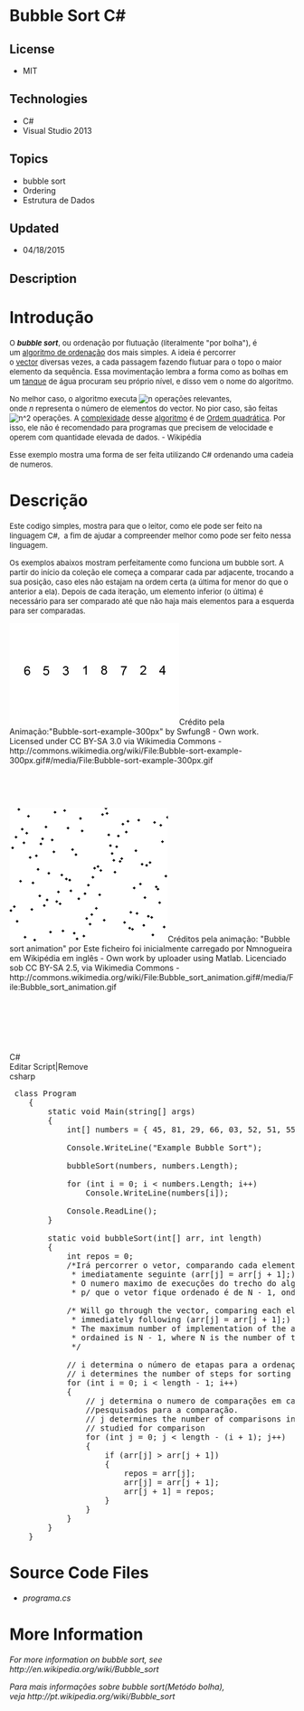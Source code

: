 # Bubble Sort C#
## License
- MIT
## Technologies
- C#
- Visual Studio 2013
## Topics
- bubble sort
- Ordering
- Estrutura de Dados
## Updated
- 04/18/2015
## Description

<h1>Introdu&ccedil;&atilde;o</h1>
<p><span style="font-size:small">O&nbsp;<em><strong>bubble sort</strong></em>, ou ordena&ccedil;&atilde;o por flutua&ccedil;&atilde;o (literalmente &quot;por bolha&quot;), &eacute; um&nbsp;<a title="Algoritmo de ordenação" href="http://pt.wikipedia.org/wiki/Algoritmo_de_ordena%C3%A7%C3%A3o">algoritmo
 de ordena&ccedil;&atilde;o</a>&nbsp;dos mais simples. A ideia &eacute; percorrer o&nbsp;<a class="mw-redirect" title="Vector" href="http://pt.wikipedia.org/wiki/Vector">vector</a>&nbsp;diversas vezes, a cada passagem fazendo flutuar para o topo o maior elemento
 da sequ&ecirc;ncia. Essa movimenta&ccedil;&atilde;o lembra a forma como as bolhas em um&nbsp;<a title="Tanque (reservatório)" href="http://pt.wikipedia.org/wiki/Tanque_(reservat%C3%B3rio)">tanque</a>&nbsp;de &aacute;gua procuram seu pr&oacute;prio n&iacute;vel,
 e disso vem o nome do algoritmo.</span></p>
<p><span style="font-size:small">No melhor caso, o algoritmo executa&nbsp;<img class="mwe-math-fallback-image-inline x_tex" src="http://upload.wikimedia.org/math/7/b/8/7b8b965ad4bca0e41ab51de7b31363a1.png" alt="n">&nbsp;opera&ccedil;&otilde;es relevantes,
 onde&nbsp;<em>n</em>&nbsp;representa o n&uacute;mero de elementos do vector. No pior caso, s&atilde;o feitas&nbsp;<img class="mwe-math-fallback-image-inline x_tex" src="http://upload.wikimedia.org/math/b/0/8/b08b1c6ec09f20907eb1d6f1392c01c6.png" alt="n^2">&nbsp;opera&ccedil;&otilde;es.
 A&nbsp;<a title="Complexidade" href="http://pt.wikipedia.org/wiki/Complexidade">complexidade</a>&nbsp;desse&nbsp;<a title="Algoritmo" href="http://pt.wikipedia.org/wiki/Algoritmo">algoritmo</a>&nbsp;&eacute; de&nbsp;<a title="Ordem quadrática" href="http://pt.wikipedia.org/wiki/Ordem_quadr%C3%A1tica">Ordem
 quadr&aacute;tica</a>. Por isso, ele n&atilde;o &eacute; recomendado para programas que precisem de velocidade e operem com quantidade elevada de dados. - Wikip&eacute;dia</span></p>
<p><span style="font-size:small">Esse exemplo mostra uma forma de ser feita utilizando C# ordenando uma cadeia de numeros.</span></p>
<h1>Descri&ccedil;&atilde;o</h1>
<p><span style="font-size:small">Este codigo simples, mostra para que o leitor, como ele pode ser feito na linguagem C#, &nbsp;a fim de ajudar a compreender melhor como pode ser feito nessa linguagem.</span></p>
<p><span style="font-size:small">Os exemplos abaixos mostram perfeitamente como funciona um bubble sort. A partir do in&iacute;cio da cole&ccedil;&atilde;o ele come&ccedil;a a comparar cada par adjacente, trocando a sua posi&ccedil;&atilde;o, caso eles n&atilde;o
 estajam na ordem certa (a &uacute;ltima for menor do que o anterior a ela). Depois de cada itera&ccedil;&atilde;o, um elemento inferior (o &uacute;ltima) &eacute; necess&aacute;rio para ser comparado at&eacute; que n&atilde;o haja mais elementos para a esquerda
 para ser comparadas.</span><em><br>
</em></p>
<p><img id="136602" src="136602-bubble-sort-example-300px.gif" alt="" width="300" height="180">Cr&eacute;dito pela Anima&ccedil;&atilde;o:&quot;Bubble-sort-example-300px&quot; by Swfung8 - Own work. Licensed under CC BY-SA 3.0 via Wikimedia Commons
 - http://commons.wikimedia.org/wiki/File:Bubble-sort-example-300px.gif#/media/File:Bubble-sort-example-300px.gif</p>
<p>&nbsp;</p>
<p><em><br>
</em></p>
<p><img id="136601" src="136601-bubble_sort_animation.gif" alt="" width="280" height="237">Cr&eacute;ditos pela anima&ccedil;&atilde;o:&nbsp;&quot;Bubble sort animation&quot; por Este ficheiro foi inicialmente carregado por Nmnogueira em Wikip&eacute;dia
 em ingl&ecirc;s - Own work by uploader using Matlab. Licenciado sob CC BY-SA 2.5, via Wikimedia Commons - http://commons.wikimedia.org/wiki/File:Bubble_sort_animation.gif#/media/File:Bubble_sort_animation.gif</p>
<p>&nbsp;</p>
<p>&nbsp;</p>
<p>&nbsp;</p>
<div class="scriptcode">
<div class="pluginEditHolder" pluginCommand="mceScriptCode">
<div class="title"><span>C#</span></div>
<div class="pluginLinkHolder"><span class="pluginEditHolderLink">Editar Script</span>|<span class="pluginRemoveHolderLink">Remove</span></div>
<span class="hidden">csharp</span>

<div class="preview">
<pre class="csharp">&nbsp;<span class="cs__keyword">class</span>&nbsp;Program&nbsp;
&nbsp;&nbsp;&nbsp;&nbsp;{&nbsp;
&nbsp;&nbsp;&nbsp;&nbsp;&nbsp;&nbsp;&nbsp;&nbsp;<span class="cs__keyword">static</span>&nbsp;<span class="cs__keyword">void</span>&nbsp;Main(<span class="cs__keyword">string</span>[]&nbsp;args)&nbsp;
&nbsp;&nbsp;&nbsp;&nbsp;&nbsp;&nbsp;&nbsp;&nbsp;{&nbsp;
&nbsp;&nbsp;&nbsp;&nbsp;&nbsp;&nbsp;&nbsp;&nbsp;&nbsp;&nbsp;&nbsp;&nbsp;<span class="cs__keyword">int</span>[]&nbsp;numbers&nbsp;=&nbsp;{&nbsp;<span class="cs__number">45</span>,&nbsp;<span class="cs__number">81</span>,&nbsp;<span class="cs__number">29</span>,&nbsp;<span class="cs__number">66</span>,&nbsp;<span class="cs__number">03</span>,&nbsp;<span class="cs__number">52</span>,&nbsp;<span class="cs__number">51</span>,&nbsp;<span class="cs__number">55</span>,&nbsp;<span class="cs__number">74</span>&nbsp;};&nbsp;
&nbsp;
&nbsp;&nbsp;&nbsp;&nbsp;&nbsp;&nbsp;&nbsp;&nbsp;&nbsp;&nbsp;&nbsp;&nbsp;Console.WriteLine(<span class="cs__string">&quot;Example&nbsp;Bubble&nbsp;Sort&quot;</span>);&nbsp;
&nbsp;
&nbsp;&nbsp;&nbsp;&nbsp;&nbsp;&nbsp;&nbsp;&nbsp;&nbsp;&nbsp;&nbsp;&nbsp;bubbleSort(numbers,&nbsp;numbers.Length);&nbsp;
&nbsp;
&nbsp;&nbsp;&nbsp;&nbsp;&nbsp;&nbsp;&nbsp;&nbsp;&nbsp;&nbsp;&nbsp;&nbsp;<span class="cs__keyword">for</span>&nbsp;(<span class="cs__keyword">int</span>&nbsp;i&nbsp;=&nbsp;<span class="cs__number">0</span>;&nbsp;i&nbsp;&lt;&nbsp;numbers.Length;&nbsp;i&#43;&#43;)&nbsp;
&nbsp;&nbsp;&nbsp;&nbsp;&nbsp;&nbsp;&nbsp;&nbsp;&nbsp;&nbsp;&nbsp;&nbsp;&nbsp;&nbsp;&nbsp;&nbsp;Console.WriteLine(numbers[i]);&nbsp;
&nbsp;
&nbsp;&nbsp;&nbsp;&nbsp;&nbsp;&nbsp;&nbsp;&nbsp;&nbsp;&nbsp;&nbsp;&nbsp;Console.ReadLine();&nbsp;
&nbsp;&nbsp;&nbsp;&nbsp;&nbsp;&nbsp;&nbsp;&nbsp;}&nbsp;
&nbsp;
&nbsp;&nbsp;&nbsp;&nbsp;&nbsp;&nbsp;&nbsp;&nbsp;<span class="cs__keyword">static</span>&nbsp;<span class="cs__keyword">void</span>&nbsp;bubbleSort(<span class="cs__keyword">int</span>[]&nbsp;arr,&nbsp;<span class="cs__keyword">int</span>&nbsp;length)&nbsp;
&nbsp;&nbsp;&nbsp;&nbsp;&nbsp;&nbsp;&nbsp;&nbsp;{&nbsp;
&nbsp;&nbsp;&nbsp;&nbsp;&nbsp;&nbsp;&nbsp;&nbsp;&nbsp;&nbsp;&nbsp;&nbsp;<span class="cs__keyword">int</span>&nbsp;repos&nbsp;=&nbsp;<span class="cs__number">0</span>;&nbsp;
&nbsp;&nbsp;&nbsp;&nbsp;&nbsp;&nbsp;&nbsp;&nbsp;&nbsp;&nbsp;&nbsp;&nbsp;<span class="cs__mlcom">/*Ir&aacute;&nbsp;percorrer&nbsp;o&nbsp;vetor,&nbsp;comparando&nbsp;cada&nbsp;elemento&nbsp;do&nbsp;vetor&nbsp;com&nbsp;o&nbsp;elemento&nbsp;
&nbsp;&nbsp;&nbsp;&nbsp;&nbsp;&nbsp;&nbsp;&nbsp;&nbsp;&nbsp;&nbsp;&nbsp;&nbsp;*&nbsp;imediatamente&nbsp;seguinte&nbsp;(arr[j]&nbsp;=&nbsp;arr[j&nbsp;&#43;&nbsp;1];)&nbsp;
&nbsp;&nbsp;&nbsp;&nbsp;&nbsp;&nbsp;&nbsp;&nbsp;&nbsp;&nbsp;&nbsp;&nbsp;&nbsp;*&nbsp;O&nbsp;numero&nbsp;maximo&nbsp;de&nbsp;execu&ccedil;&otilde;es&nbsp;do&nbsp;trecho&nbsp;do&nbsp;algoritmo&nbsp;
&nbsp;&nbsp;&nbsp;&nbsp;&nbsp;&nbsp;&nbsp;&nbsp;&nbsp;&nbsp;&nbsp;&nbsp;&nbsp;*&nbsp;p/&nbsp;que&nbsp;o&nbsp;vetor&nbsp;fique&nbsp;ordenado&nbsp;&eacute;&nbsp;de&nbsp;N&nbsp;-&nbsp;1,&nbsp;onde&nbsp;N&nbsp;&eacute;&nbsp;o&nbsp;numero&nbsp;de&nbsp;vezes.*/</span>&nbsp;
&nbsp;
&nbsp;&nbsp;&nbsp;&nbsp;&nbsp;&nbsp;&nbsp;&nbsp;&nbsp;&nbsp;&nbsp;&nbsp;<span class="cs__mlcom">/*&nbsp;Will&nbsp;go&nbsp;through&nbsp;the&nbsp;vector,&nbsp;comparing&nbsp;each&nbsp;element&nbsp;of&nbsp;the&nbsp;array&nbsp;with&nbsp;the&nbsp;element&nbsp;
&nbsp;&nbsp;&nbsp;&nbsp;&nbsp;&nbsp;&nbsp;&nbsp;&nbsp;&nbsp;&nbsp;&nbsp;&nbsp;*&nbsp;immediately&nbsp;following&nbsp;(arr[j]&nbsp;=&nbsp;arr[j&nbsp;&#43;&nbsp;1];)&nbsp;
&nbsp;&nbsp;&nbsp;&nbsp;&nbsp;&nbsp;&nbsp;&nbsp;&nbsp;&nbsp;&nbsp;&nbsp;&nbsp;*&nbsp;The&nbsp;maximum&nbsp;number&nbsp;of&nbsp;implementation&nbsp;of&nbsp;the&nbsp;algorithm&nbsp;for&nbsp;the&nbsp;vector&nbsp;section&nbsp;be&nbsp;&nbsp;
&nbsp;&nbsp;&nbsp;&nbsp;&nbsp;&nbsp;&nbsp;&nbsp;&nbsp;&nbsp;&nbsp;&nbsp;&nbsp;*&nbsp;ordained&nbsp;is&nbsp;N&nbsp;-&nbsp;1,&nbsp;where&nbsp;N&nbsp;is&nbsp;the&nbsp;number&nbsp;of&nbsp;times.&nbsp;&nbsp;
&nbsp;&nbsp;&nbsp;&nbsp;&nbsp;&nbsp;&nbsp;&nbsp;&nbsp;&nbsp;&nbsp;&nbsp;&nbsp;*/</span>&nbsp;
&nbsp;
&nbsp;&nbsp;&nbsp;&nbsp;&nbsp;&nbsp;&nbsp;&nbsp;&nbsp;&nbsp;&nbsp;&nbsp;<span class="cs__com">//&nbsp;i&nbsp;determina&nbsp;o&nbsp;n&uacute;mero&nbsp;de&nbsp;etapas&nbsp;para&nbsp;a&nbsp;ordena&ccedil;&atilde;o</span>&nbsp;
&nbsp;&nbsp;&nbsp;&nbsp;&nbsp;&nbsp;&nbsp;&nbsp;&nbsp;&nbsp;&nbsp;&nbsp;<span class="cs__com">//&nbsp;i&nbsp;determines&nbsp;the&nbsp;number&nbsp;of&nbsp;steps&nbsp;for&nbsp;sorting</span>&nbsp;
&nbsp;&nbsp;&nbsp;&nbsp;&nbsp;&nbsp;&nbsp;&nbsp;&nbsp;&nbsp;&nbsp;&nbsp;<span class="cs__keyword">for</span>&nbsp;(<span class="cs__keyword">int</span>&nbsp;i&nbsp;=&nbsp;<span class="cs__number">0</span>;&nbsp;i&nbsp;&lt;&nbsp;length&nbsp;-&nbsp;<span class="cs__number">1</span>;&nbsp;i&#43;&#43;)&nbsp;
&nbsp;&nbsp;&nbsp;&nbsp;&nbsp;&nbsp;&nbsp;&nbsp;&nbsp;&nbsp;&nbsp;&nbsp;{&nbsp;
&nbsp;&nbsp;&nbsp;&nbsp;&nbsp;&nbsp;&nbsp;&nbsp;&nbsp;&nbsp;&nbsp;&nbsp;&nbsp;&nbsp;&nbsp;&nbsp;<span class="cs__com">//&nbsp;j&nbsp;determina&nbsp;o&nbsp;numero&nbsp;de&nbsp;compara&ccedil;&otilde;es&nbsp;em&nbsp;cada&nbsp;etapa&nbsp;e&nbsp;os&nbsp;indices&nbsp;a&nbsp;serem</span>&nbsp;
&nbsp;&nbsp;&nbsp;&nbsp;&nbsp;&nbsp;&nbsp;&nbsp;&nbsp;&nbsp;&nbsp;&nbsp;&nbsp;&nbsp;&nbsp;&nbsp;<span class="cs__com">//pesquisados&nbsp;para&nbsp;a&nbsp;compara&ccedil;&atilde;o.</span>&nbsp;
&nbsp;&nbsp;&nbsp;&nbsp;&nbsp;&nbsp;&nbsp;&nbsp;&nbsp;&nbsp;&nbsp;&nbsp;&nbsp;&nbsp;&nbsp;&nbsp;<span class="cs__com">//&nbsp;j&nbsp;determines&nbsp;the&nbsp;number&nbsp;of&nbsp;comparisons&nbsp;in&nbsp;each&nbsp;step&nbsp;and&nbsp;the&nbsp;indices&nbsp;to&nbsp;be</span>&nbsp;
&nbsp;&nbsp;&nbsp;&nbsp;&nbsp;&nbsp;&nbsp;&nbsp;&nbsp;&nbsp;&nbsp;&nbsp;&nbsp;&nbsp;&nbsp;&nbsp;<span class="cs__com">//&nbsp;studied&nbsp;for&nbsp;comparison</span>&nbsp;
&nbsp;&nbsp;&nbsp;&nbsp;&nbsp;&nbsp;&nbsp;&nbsp;&nbsp;&nbsp;&nbsp;&nbsp;&nbsp;&nbsp;&nbsp;&nbsp;<span class="cs__keyword">for</span>&nbsp;(<span class="cs__keyword">int</span>&nbsp;j&nbsp;=&nbsp;<span class="cs__number">0</span>;&nbsp;j&nbsp;&lt;&nbsp;length&nbsp;-&nbsp;(i&nbsp;&#43;&nbsp;<span class="cs__number">1</span>);&nbsp;j&#43;&#43;)&nbsp;
&nbsp;&nbsp;&nbsp;&nbsp;&nbsp;&nbsp;&nbsp;&nbsp;&nbsp;&nbsp;&nbsp;&nbsp;&nbsp;&nbsp;&nbsp;&nbsp;{&nbsp;&nbsp;
&nbsp;&nbsp;&nbsp;&nbsp;&nbsp;&nbsp;&nbsp;&nbsp;&nbsp;&nbsp;&nbsp;&nbsp;&nbsp;&nbsp;&nbsp;&nbsp;&nbsp;&nbsp;&nbsp;&nbsp;<span class="cs__keyword">if</span>&nbsp;(arr[j]&nbsp;&gt;&nbsp;arr[j&nbsp;&#43;&nbsp;<span class="cs__number">1</span>])&nbsp;
&nbsp;&nbsp;&nbsp;&nbsp;&nbsp;&nbsp;&nbsp;&nbsp;&nbsp;&nbsp;&nbsp;&nbsp;&nbsp;&nbsp;&nbsp;&nbsp;&nbsp;&nbsp;&nbsp;&nbsp;{&nbsp;
&nbsp;&nbsp;&nbsp;&nbsp;&nbsp;&nbsp;&nbsp;&nbsp;&nbsp;&nbsp;&nbsp;&nbsp;&nbsp;&nbsp;&nbsp;&nbsp;&nbsp;&nbsp;&nbsp;&nbsp;&nbsp;&nbsp;&nbsp;&nbsp;repos&nbsp;=&nbsp;arr[j];&nbsp;
&nbsp;&nbsp;&nbsp;&nbsp;&nbsp;&nbsp;&nbsp;&nbsp;&nbsp;&nbsp;&nbsp;&nbsp;&nbsp;&nbsp;&nbsp;&nbsp;&nbsp;&nbsp;&nbsp;&nbsp;&nbsp;&nbsp;&nbsp;&nbsp;arr[j]&nbsp;=&nbsp;arr[j&nbsp;&#43;&nbsp;<span class="cs__number">1</span>];&nbsp;
&nbsp;&nbsp;&nbsp;&nbsp;&nbsp;&nbsp;&nbsp;&nbsp;&nbsp;&nbsp;&nbsp;&nbsp;&nbsp;&nbsp;&nbsp;&nbsp;&nbsp;&nbsp;&nbsp;&nbsp;&nbsp;&nbsp;&nbsp;&nbsp;arr[j&nbsp;&#43;&nbsp;<span class="cs__number">1</span>]&nbsp;=&nbsp;repos;&nbsp;
&nbsp;&nbsp;&nbsp;&nbsp;&nbsp;&nbsp;&nbsp;&nbsp;&nbsp;&nbsp;&nbsp;&nbsp;&nbsp;&nbsp;&nbsp;&nbsp;&nbsp;&nbsp;&nbsp;&nbsp;}&nbsp;
&nbsp;&nbsp;&nbsp;&nbsp;&nbsp;&nbsp;&nbsp;&nbsp;&nbsp;&nbsp;&nbsp;&nbsp;&nbsp;&nbsp;&nbsp;&nbsp;}&nbsp;
&nbsp;&nbsp;&nbsp;&nbsp;&nbsp;&nbsp;&nbsp;&nbsp;&nbsp;&nbsp;&nbsp;&nbsp;}&nbsp;
&nbsp;&nbsp;&nbsp;&nbsp;&nbsp;&nbsp;&nbsp;&nbsp;}&nbsp;
&nbsp;&nbsp;&nbsp;&nbsp;}</pre>
</div>
</div>
</div>
<h1><span>Source Code Files</span></h1>
<ul>
<li><em>programa.cs</em> </li></ul>
<h1>More Information</h1>
<p><em>For more information on bubble sort, see http://en.wikipedia.org/wiki/Bubble_sort</em></p>
<p><em>Para mais informa&ccedil;&otilde;es sobre bubble sort(Met&oacute;do bolha), veja&nbsp;http://pt.wikipedia.org/wiki/Bubble_sort</em></p>
